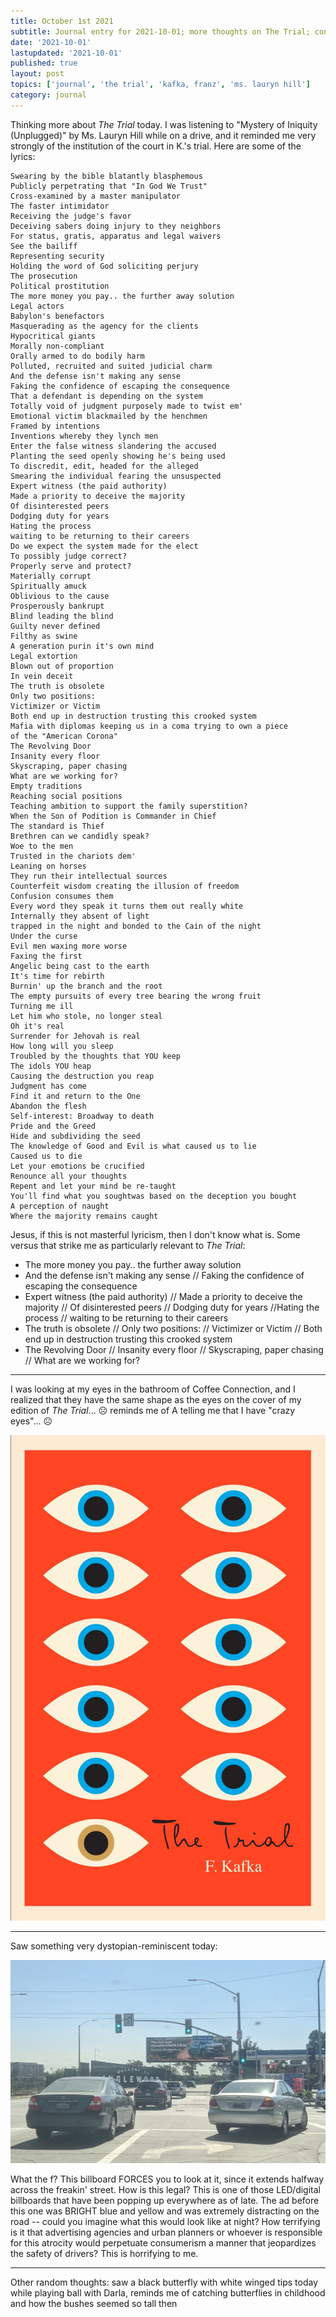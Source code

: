 ```yaml
---
title: October 1st 2021
subtitle: Journal entry for 2021-10-01; more thoughts on The Trial; connections to Mystery of Iniquity by Ms. Lauryn Hill
date: '2021-10-01'
lastupdated: '2021-10-01'
published: true
layout: post
topics: ['journal', 'the trial', 'kafka, franz', 'ms. lauryn hill']
category: journal
---
```


Thinking more about *The Trial* today.
I was listening to "Mystery of Iniquity (Unplugged)" by Ms. Lauryn Hill while on a drive, and it reminded me very strongly of the institution of the court in K.'s trial. 
Here are some of the lyrics:

```
Swearing by the bible blatantly blasphemous
Publicly perpetrating that "In God We Trust"
Cross-examined by a master manipulator
The faster intimidator
Receiving the judge's favor
Deceiving sabers doing injury to they neighbors
For status, gratis, apparatus and legal waivers
See the bailiff
Representing security
Holding the word of God soliciting perjury
The prosecution
Political prostitution
The more money you pay.. the further away solution
Legal actors
Babylon's benefactors
Masquerading as the agency for the clients
Hypocritical giants
Morally non-compliant
Orally armed to do bodily harm
Polluted, recruited and suited judicial charm
And the defense isn't making any sense
Faking the confidence of escaping the consequence
That a defendant is depending on the system
Totally void of judgment purposely made to twist em'
Emotional victim blackmailed by the henchmen
Framed by intentions
Inventions whereby they lynch men
Enter the false witness slandering the accused
Planting the seed openly showing he's being used
To discredit, edit, headed for the alleged
Smearing the individual fearing the unsuspected
Expert witness (the paid authority)
Made a priority to deceive the majority
Of disinterested peers
Dodging duty for years
Hating the process
waiting to be returning to their careers
Do we expect the system made for the elect
To possibly judge correct?
Properly serve and protect?
Materially corrupt
Spiritually amuck
Oblivious to the cause
Prosperously bankrupt
Blind leading the blind
Guilty never defined
Filthy as swine
A generation purin it's own mind
Legal extortion
Blown out of proportion
In vein deceit
The truth is obsolete
Only two positions:
Victimizer or Victim
Both end up in destruction trusting this crooked system
Mafia with diplomas keeping us in a coma trying to own a piece
of the "American Corona"
The Revolving Door
Insanity every floor
Skyscraping, paper chasing
What are we working for?
Empty traditions
Reaching social positions
Teaching ambition to support the family superstition?
When the Son of Podition is Commander in Chief
The standard is Thief
Brethren can we candidly speak?
Woe to the men
Trusted in the chariots dem'
Leaning on horses
They run their intellectual sources
Counterfeit wisdom creating the illusion of freedom
Confusion consumes them
Every word they speak it turns them out really white
Internally they absent of light
trapped in the night and bonded to the Cain of the night
Under the curse
Evil men waxing more worse
Faxing the first
Angelic being cast to the earth
It's time for rebirth
Burnin' up the branch and the root
The empty pursuits of every tree bearing the wrong fruit
Turning me ill
Let him who stole, no longer steal
Oh it's real
Surrender for Jehovah is real
How long will you sleep
Troubled by the thoughts that YOU keep
The idols YOU heap
Causing the destruction you reap
Judgment has come
Find it and return to the One
Abandon the flesh
Self-interest: Broadway to death
Pride and the Greed
Hide and subdividing the seed
The knowledge of Good and Evil is what caused us to lie
Caused us to die
Let your emotions be crucified
Renounce all your thoughts
Repent and let your mind be re-taught
You'll find what you soughtwas based on the deception you bought
A perception of naught
Where the majority remains caught
```

Jesus, if this is not masterful lyricism, then I don't know what is. 
Some versus that strike me as particularly relevant to *The Trial*:
- The more money you pay.. the further away solution
- And the defense isn't making any sense // Faking the confidence of escaping the consequence
- Expert witness (the paid authority) // Made a priority to deceive the majority // Of disinterested peers // Dodging duty for years //Hating the process // waiting to be returning to their careers
- The truth is obsolete // Only two positions: // Victimizer or Victim // Both end up in destruction trusting this crooked system
- The Revolving Door // Insanity every floor // Skyscraping, paper chasing // What are we working for?

---

I was looking at my eyes in the bathroom of Coffee Connection, and I realized that they have the same shape as the eyes on the cover of my edition of *The Trial*... ☹ reminds me of A telling me that I have "crazy eyes"... ☹

![The Trial by Franz Kafka translated by Breon Mitchell](kafka-franz-the-trial.jpg)

--- 

Saw something very dystopian-reminiscent today:

![Billboard ad extending right above the street](billboard-ad.jpg)

What the f? This billboard FORCES you to look at it, since it extends halfway across the freakin' street. 
How is this legal? This is one of those LED/digital billboards that have been popping up everywhere as of late. The ad before this one was BRIGHT blue and yellow and was extremely distracting on the road -- could you imagine what this would look like at night? 
How terrifying is it that advertising agencies and urban planners or whoever is responsible for this atrocity would perpetuate consumerism a manner that jeopardizes the safety of drivers? 
This is horrifying to me. 

---

Other random thoughts: saw a black butterfly with white winged tips today while playing ball with Darla, reminds me of catching butterflies in childhood and how the bushes seemed so tall then 
